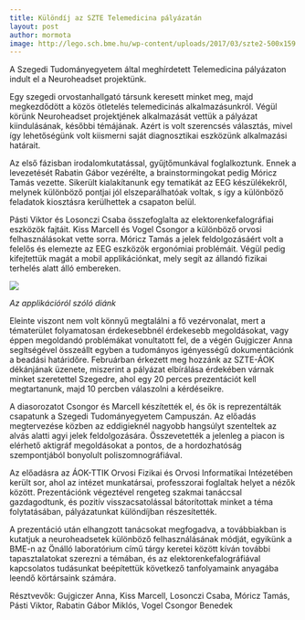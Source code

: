 ```yaml
---
title: Különdíj az SZTE Telemedicina pályázatán
layout: post
author: mormota
image: http://lego.sch.bme.hu/wp-content/uploads/2017/03/szte2-500x159.jpg
---
```

A Szegedi Tudományegyetem által meghírdetett Telemedicina pályázaton indult el a Neuroheadset projektünk.

Egy szegedi orvostanhallgató társunk keresett minket meg, majd megkezdődött a közös ötletelés telemedicinás alkalmazásunkról. Végül körünk Neuroheadset projektjének alkalmazását vettük a pályázat kiindulásának, későbbi témájának. Azért is volt szerencsés választás, mivel így lehetőségünk volt kiismerni saját diagnosztikai eszközünk alkalmazási határait.

Az első fázisban irodalomkutatással, gyűjtőmunkával foglalkoztunk. Ennek a levezetését Rabatin Gábor vezérélte, a brainstormingokat pedig Móricz Tamás vezette. Sikerült kialakítanunk egy tematikát az EEG készülékekről, melynek különböző pontjai jól elszeparálhatóak voltak, s így a különböző feladatok kiosztásra kerülhettek a csapaton belül.

Pásti Viktor és Losonczi Csaba összefoglalta az elektorenkefalográfiai eszközök fajtáit. Kiss Marcell és Vogel Csongor a különböző orvosi felhasználásokat vette sorra. Móricz Tamás a jelek feldolgozásáért volt a felelős és elemezte az EEG eszközök ergonómiai problémáit. Végül pedig kifejtettük magát a mobil applikációnkat, mely segít az állandó fizikai terhelés alatt álló embereken.

![](http://lego.sch.bme.hu/wp-content/uploads/2017/03/szte1.jpg)

_Az applikációról szóló diánk_

Eleinte viszont nem volt könnyű megtalálni a fő vezérvonalat, mert a tématerület folyamatosan érdekesebbnél érdekesebb megoldásokat, vagy éppen megoldandó problémákat vonultatott fel, de a végén Gujgiczer Anna segítségével összeállt egyben a tudományos igényességű dokumentációnk a beadási határidőre. Februárban érkezett meg hozzánk az SZTE-ÁOK dékánjának üzenete, miszerint a pályázat elbírálása érdekében várnak minket szeretettel Szegedre, ahol egy 20 perces prezentációt kell megtartanunk, majd 10 percben válaszolni a kérdéseikre.

A diasorozatot Csongor és Marcell készítették el, és ők is reprezentálták csapatunk a Szegedi Tudományegyetem Campuszán. Az előadás megtervezése közben az eddigieknél nagyobb hangsúlyt szenteltek az alvás alatti agyi jelek feldolgozására. Összevetették a jelenleg a piacon is elérhető aktigráf megoldásokat a pontos, de a hordozhatóság szempontjából bonyolult poliszomnográfiával.

Az előadásra az ÁOK-TTIK Orvosi Fizikai és Orvosi Informatikai Intézetében került sor, ahol az intézet munkatársai, professzorai foglaltak helyet a nézők között. Prezentációnk végeztével rengeteg szakmai tanáccsal gazdagodtunk, és pozitív visszacsatolással bátorítottak minket a téma folytatásában, pályázatunkat különdíjban részesítették.

A prezentáció után elhangzott tanácsokat megfogadva, a továbbiakban is kutatjuk a neuroheadsetek különböző felhasználásának módját, egyikünk a BME-n az Önálló laboratórium című tárgy keretei között kíván további tapasztalatokat szerezni a témában, és az elektorenkefalográfiával kapcsolatos tudásunkat beépítettük következő tanfolyamaink anyagába leendő körtársaink számára.

Résztvevők: Gujgiczer Anna, Kiss Marcell, Losonczi Csaba, Móricz Tamás, Pásti Viktor, Rabatin Gábor Miklós, Vogel Csongor Benedek
